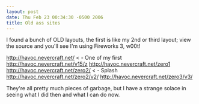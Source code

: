 ```yaml
---
layout: post
date: Thu Feb 23 00:34:30 -0500 2006
title: Old ass sites
---
```


I found a bunch of OLD layouts, the first is like my 2nd or third layout; view
the source and you'll see I'm using Fireworks 3, w00t!

<a href="http://havoc.nevercraft.net/">http://havoc.nevercraft.net/</a> < - One of my first
<a href="http://havoc.nevercraft.net/v15/z"> http://havoc.nevercraft.net/v15/z</a>
<a href="http://havoc.nevercraft.net/zero1"> http://havoc.nevercraft.net/zero1</a>
<a href="http://havoc.nevercraft.net/zero2/"> http://havoc.nevercraft.net/zero2/</a> < - Splash
<a href="http://havoc.nevercraft.net/zero2/v2/"> http://havoc.nevercraft.net/zero2/v2/</a>
<a href="http://havoc.nevercraft.net/zero3/v3/"> http://havoc.nevercraft.net/zero3/v3/</a>

They're all pretty much pieces of garbage, but I have a strange solace in
seeing what I did then and what I can do now.
